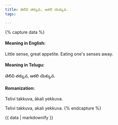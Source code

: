 ```yaml
---
title: తెలివి తక్కువ, ఆకలి యెక్కువ.
tags:

---
```


{% capture data %}
#### Meaning in English:
Little sense, great appetite.
Eating one's senses away.

#### Meaning in Telugu:
తెలివి తక్కువ, ఆకలి యెక్కువ.

#### Romanization:
Telivi takkuva, ākali yekkuva.

Telivi takkuva, akali yekkuva.
{% endcapture %}

{{ data | markdownify }}


